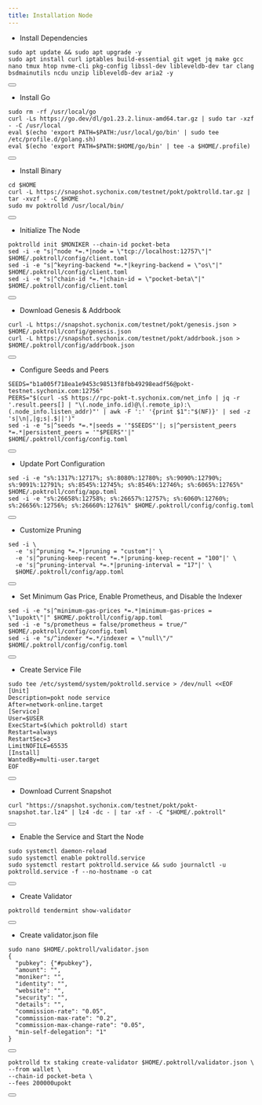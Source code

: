 ```yaml
---
title: Installation Node
---
```


- Install Dependencies 

<div class="code-block-wrapper">
  <pre><code>sudo apt update && sudo apt upgrade -y
sudo apt install curl iptables build-essential git wget jq make gcc nano tmux htop nvme-cli pkg-config libssl-dev libleveldb-dev tar clang bsdmainutils ncdu unzip libleveldb-dev aria2 -y</code></pre>
  <button class="copy-btn"><i class="fas fa-copy"></i></button>
</div>

- Install Go

<div class="code-block-wrapper">
  <pre><code>sudo rm -rf /usr/local/go
curl -Ls https://go.dev/dl/go1.23.2.linux-amd64.tar.gz | sudo tar -xzf - -C /usr/local
eval $(echo 'export PATH=$PATH:/usr/local/go/bin' | sudo tee /etc/profile.d/golang.sh)
eval $(echo 'export PATH=$PATH:$HOME/go/bin' | tee -a $HOME/.profile)</code></pre>
  <button class="copy-btn"><i class="fas fa-copy"></i></button>
</div>

- Install Binary

<div class="code-block-wrapper">
  <pre><code>cd $HOME
curl -L https://snapshot.sychonix.com/testnet/pokt/poktrolld.tar.gz | tar -xvzf - -C $HOME
sudo mv poktrolld /usr/local/bin/</code></pre>
  <button class="copy-btn"><i class="fas fa-copy"></i></button>
</div>

- Initialize The Node

<div class="code-block-wrapper"><!-- Change chain id and port -->
  <pre><code>poktrolld init $MONIKER --chain-id pocket-beta
sed -i -e "s|^node *=.*|node = \"tcp://localhost:12757\"|" $HOME/.poktroll/config/client.toml
sed -i -e "s|^keyring-backend *=.*|keyring-backend = \"os\"|" $HOME/.poktroll/config/client.toml
sed -i -e "s|^chain-id *=.*|chain-id = \"pocket-beta\"|" $HOME/.poktroll/config/client.toml</code></pre>
  <button class="copy-btn"><i class="fas fa-copy"></i></button>
</div><!-- Change chain id and port -->

- Download Genesis & Addrbook

<div class="code-block-wrapper">
  <pre><code>curl -L https://snapshot.sychonix.com/testnet/pokt/genesis.json > $HOME/.poktroll/config/genesis.json
curl -L https://snapshot.sychonix.com/testnet/pokt/addrbook.json > $HOME/.poktroll/config/addrbook.json</code></pre>
  <button class="copy-btn"><i class="fas fa-copy"></i></button>
</div>

- Configure Seeds and Peers

<div class="code-block-wrapper">
  <pre><code>SEEDS="b1a005f718ea1e9453c98513f8fbb49298eadf56@pokt-testnet.sychonix.com:12756"
PEERS="$(curl -sS https://rpc-pokt-t.sychonix.com/net_info | jq -r '.result.peers[] | "\(.node_info.id)@\(.remote_ip):\(.node_info.listen_addr)"' | awk -F ':' '{print $1":"$(NF)}' | sed -z 's|\n|,|g;s|.$||')"
sed -i -e "s|^seeds *=.*|seeds = '"$SEEDS"'|; s|^persistent_peers *=.*|persistent_peers = '"$PEERS"'|" $HOME/.poktroll/config/config.toml</code></pre>
  <button class="copy-btn"><i class="fas fa-copy"></i></button>
</div>

- Update Port Configuration

<div class="code-block-wrapper">
  <pre><code>sed -i -e "s%:1317%:12717%; s%:8080%:12780%; s%:9090%:12790%; s%:9091%:12791%; s%:8545%:12745%; s%:8546%:12746%; s%:6065%:12765%" $HOME/.poktroll/config/app.toml
sed -i -e "s%:26658%:12758%; s%:26657%:12757%; s%:6060%:12760%; s%:26656%:12756%; s%:26660%:12761%" $HOME/.poktroll/config/config.toml</code></pre>
  <button class="copy-btn"><i class="fas fa-copy"></i></button>
</div>

- Customize Pruning

<div class="code-block-wrapper">
  <pre><code>sed -i \
  -e 's|^pruning *=.*|pruning = "custom"|' \
  -e 's|^pruning-keep-recent *=.*|pruning-keep-recent = "100"|' \
  -e 's|^pruning-interval *=.*|pruning-interval = "17"|' \
  $HOME/.poktroll/config/app.toml</code></pre>
  <button class="copy-btn"><i class="fas fa-copy"></i></button>
</div>

- Set Minimum Gas Price, Enable Prometheus, and Disable the Indexer

<div class="code-block-wrapper"><!-- Note: Change gas price and denom -->
  <pre><code>sed -i -e "s|^minimum-gas-prices *=.*|minimum-gas-prices = \"1upokt\"|" $HOME/.poktroll/config/app.toml
sed -i -e "s/prometheus = false/prometheus = true/" $HOME/.poktroll/config/config.toml
sed -i -e "s/^indexer *=.*/indexer = \"null\"/" $HOME/.poktroll/config/config.toml</code></pre>
  <button class="copy-btn"><i class="fas fa-copy"></i></button>
</div><!-- Note: Change gas price and denom -->

- Create Service File

<div class="code-block-wrapper">
  <pre><code>sudo tee /etc/systemd/system/poktrolld.service &gt; /dev/null &lt;&lt;EOF
[Unit]
Description=pokt node service
After=network-online.target
[Service]
User=$USER
ExecStart=$(which poktrolld) start
Restart=always
RestartSec=3
LimitNOFILE=65535
[Install]
WantedBy=multi-user.target
EOF</code></pre>
  <button class="copy-btn"><i class="fas fa-copy"></i></button>
</div>

- Download Current Snapshot

<div class="code-block-wrapper">
  <pre><code>curl "https://snapshot.sychonix.com/testnet/pokt/pokt-snapshot.tar.lz4" | lz4 -dc - | tar -xf - -C "$HOME/.poktroll"</code></pre>
  <button class="copy-btn"><i class="fas fa-copy"></i></button>
</div>

- Enable the Service and Start the Node

<div class="code-block-wrapper">
  <pre><code>sudo systemctl daemon-reload
sudo systemctl enable poktrolld.service
sudo systemctl restart poktrolld.service && sudo journalctl -u poktrolld.service -f --no-hostname -o cat</code></pre>
  <button class="copy-btn"><i class="fas fa-copy"></i></button>
</div>

- Create Validator

<div class="code-block-wrapper">
  <pre><code>poktrolld tendermint show-validator</code></pre>
  <button class="copy-btn"><i class="fas fa-copy"></i></button>
</div>

- Create validator.json file
<div class="code-block-wrapper">
  <pre><code>sudo nano $HOME/.poktroll/validator.json
{
  "pubkey": {"#pubkey"},
  "amount": "", 
  "moniker": "", 
  "identity": "",
  "website": "",
  "security": "", 
  "details": "", 
  "commission-rate": "0.05",
  "commission-max-rate": "0.2",
  "commission-max-change-rate": "0.05",
  "min-self-delegation": "1"
}</code></pre>
  <button class="copy-btn"><i class="fas fa-copy"></i></button>
</div>

<div class="code-block-wrapper">
  <pre><code>poktrolld tx staking create-validator $HOME/.poktroll/validator.json \
--from wallet \
--chain-id pocket-beta \
--fees 200000upokt</code></pre>
  <button class="copy-btn"><i class="fas fa-copy"></i></button>
</div>

